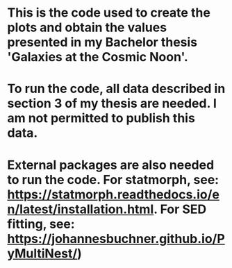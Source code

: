 # This is the code used to create the plots and obtain the values presented in my Bachelor thesis 'Galaxies at the Cosmic Noon'.
# To run the code, all data described in section 3 of my thesis are needed. I am not permitted to publish this data.
# External packages are also needed to run the code. For statmorph, see: https://statmorph.readthedocs.io/en/latest/installation.html. For SED fitting, see: https://johannesbuchner.github.io/PyMultiNest/)
